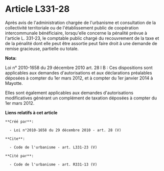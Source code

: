 # Article L331-28

Après avis de l'administration chargée de l'urbanisme et consultation de la collectivité territoriale ou de l'établissement
public de coopération intercommunale bénéficiaire, lorsqu'elle concerne la pénalité prévue à l'article L. 331-23, le
comptable public chargé du recouvrement de la taxe et de la pénalité dont elle peut être assortie peut faire droit à une
demande de remise gracieuse, partielle ou totale.

**Nota:**

Loi n° 2010-1658 du 29 décembre 2010 art. 28 I B : Ces dispositions sont applicables aux demandes d'autorisations et aux
déclarations préalables déposées à compter du 1er mars 2012, et à compter du 1er janvier 2014 à Mayotte. 

Elles sont également applicables aux demandes d'autorisations modificatives générant un complément de taxation déposées à
compter du 1er mars 2012.

**Liens relatifs à cet article**

	**Créé par**:

	  - Loi n°2010-1658 du 29 décembre 2010 - art. 28 (V)

	**Cite**:

	  - Code de l'urbanisme - art. L331-23 (V)

	**Cité par**:

	  - Code de l'urbanisme - art. R331-13 (V)

